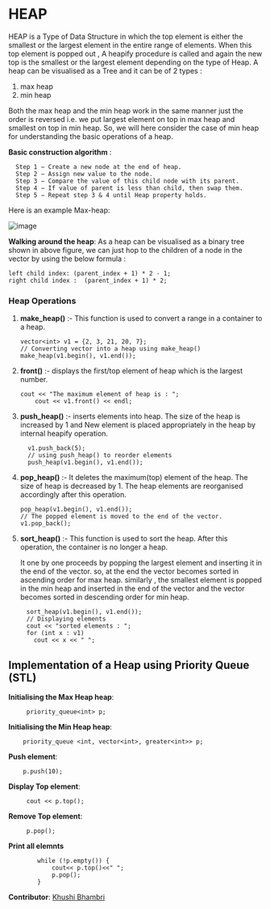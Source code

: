 # HEAP
HEAP is a Type of Data Structure in which the top element is either the smallest or the largest element in the entire range of elements.
When this top element is popped out , A heapify procedure is called and again the new top is the smallest or the largest element depending on the type of Heap.
A heap can be visualised as a Tree and it can be of 2 types :
1. max heap
2. min heap

Both the max heap and the min heap work in the same manner just the order is reversed i.e. we put largest element on top in max heap and smallest on top in min heap.
So, we will here consider the case of min heap for understanding the basic operations of a heap.

 **Basic construction algorithm** :
  ```
    Step 1 − Create a new node at the end of heap. 
    Step 2 − Assign new value to the node.
    Step 3 − Compare the value of this child node with its parent.
    Step 4 − If value of parent is less than child, then swap them.
    Step 5 − Repeat step 3 & 4 until Heap property holds. 
  ```
  Here is an example Max-heap:
  
  ![image](https://www.fluentcpp.com/wp-content/uploads/2018/01/max_heap.png)
  
  **Walking around the heap**:
  As a heap can be visualised as a binary tree shown in above figure, we can just hop to the children of a node in the vector  by using the below formula :
  ```
  left child index: (parent_index + 1) * 2 - 1;
  right child index :  (parent_index + 1) * 2;  
  ```
### Heap  Operations

1. **make_heap()** :- This function is used to convert a range in a container to a heap.
   
    ```
    vector<int> v1 = {2, 3, 21, 20, 7};  
    // Converting vector into a heap using make_heap()
    make_heap(v1.begin(), v1.end());
    ```
2. **front()** :- displays the first/top element of heap which is the largest number.

      ```
      cout << "The maximum element of heap is : ";
          cout << v1.front() << endl;
     ```
3. **push_heap()** :-  inserts elements into heap. The size of the heap is increased by 1 and New element is placed appropriately in the heap by internal heapify operation.
      ```
        v1.push_back(5);    
        // using push_heap() to reorder elements
        push_heap(v1.begin(), v1.end());
      ```
4. **pop_heap()** :- It deletes the maximum(top) element of the heap. The size of heap is decreased by 1. The heap elements are reorganised accordingly after this operation.

    ```
    pop_heap(v1.begin(), v1.end());
    // The popped element is moved to the end of the vector.
    v1.pop_back();
    ```
5. **sort_heap()** :- This function is used to sort the heap. After this operation, the container is no longer a heap.

    It one by one proceeds by popping the largest element and inserting it in the end of the vector.
    so, at the end the vector becomes sorted in ascending order for max heap.
    similarly , the smallest element is popped in the min heap and inserted in the end of the vector
    and the vector becomes sorted in descending order for min heap. 
```
     sort_heap(v1.begin(), v1.end()); 
     // Displaying elements 
     cout << "sorted elements : ";
     for (int x : v1) 
       cout << x << " ";
```

 ## Implementation of a Heap using Priority Queue (STL)
   **Initialising the Max Heap heap**: 
```
     priority_queue<int> p;
```
     
   **Initialising the Min Heap heap**:
 ```
     priority_queue <int, vector<int>, greater<int>> p;  
```
     
  **Push element**:
 ```
     p.push(10);
 ```
     
   **Display Top element**:
```
     cout << p.top();
```
   
   **Remove Top element**:
```
     p.pop();
```
    
   **Print all elemnts**
```
        while (!p.empty()) {
            cout<< p.top()<<" ";
            p.pop();
        }
```



 
**Contributor**: [Khushi Bhambri](https://github.com/khushibhambri)
